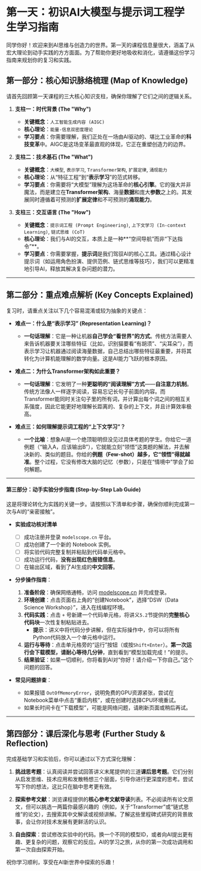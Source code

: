# 第一天：初识AI大模型与提示词工程学生学习指南

同学你好！欢迎来到AI思维与创造力的世界。第一天的课程信息量很大，涵盖了从宏大理论到动手实践的方方面面。为了帮助你更好地吸收和消化，请遵循这份学习指南来规划你的复习和实践。

## 第一部分：核心知识脉络梳理 (Map of Knowledge)

请首先回顾第一天课程的三大核心知识支柱，确保你理解了它们之间的逻辑关系。

1.  **支柱一：时代背景 (The "Why")**
    * **关键概念**：`人工智能生成内容 (AIGC)`
    * **核心理论**：`能量-信息双密度理论`
    * **学习要点**：你需要理解，我们正处在一场由AI驱动的、堪比工业革命的**科技变革**中。AIGC是这场变革最直观的体现，它正在重塑创造力的边界。

2.  **支柱二：技术基石 (The "What")**
    * **关键概念**：`大模型`, `表示学习`, `Transformer架构`, `扩展定律`, `涌现能力`
    * **核心理论**：从“特征工程”到“**表示学习**”的范式转移。
    * **学习要点**：你需要将“大模型”理解为这场革命的**核心引擎**。它的强大并非魔法，而是建立在**Transformer架构**、海量**数据**和庞大**参数**之上的。其发展同时遵循着可预测的**扩展定律**和不可预测的**涌现能力**。

3.  **支柱三：交互语言 (The "How")**
    * **关键概念**：`提示词工程 (Prompt Engineering)`, `上下文学习 (In-context Learning)`, `链式思维 (CoT)`
    * **核心理论**：我们与AI的交互，本质上是一种**“空间导航”而非“下达指令”**。
    * **学习要点**：你需要掌握，**提示词**是我们驾驭AI的核心工具。通过精心设计提示词（如运用角色扮演、提供范例、链式思维等技巧），我们可以更精准地引导AI，释放其解决复杂问题的潜力。

---

## 第二部分：重点难点解析 (Key Concepts Explained)

复习时，请重点关注以下几个容易混淆或较为抽象的关键点：

* **难点一：什么是“表示学习” (Representation Learning)？**
    * **一句话理解**：它是一种让机器**自己学会“看世界”的方式**。传统方法需要人来告诉机器要关注哪些特征（比如，识别猫要看“有胡须”、“尖耳朵”），而表示学习让机器通过阅读海量数据，自己总结出哪些特征最重要，并将其转化为计算机能理解的数学向量。这是AI能力飞跃的根本原因。

* **难点二：为什么Transformer架构如此重要？**
    * **一句话理解**：它发明了一种**更聪明的“阅读理解”方式**——**自注意力机制**。传统方法像人一样逐字阅读，容易忘记长句子前面的内容。而Transformer能同时关注句子里的所有词，并计算出每个词之间的相互关系强度，因此它能更好地理解长距离的、复杂的上下文，并且计算效率极高。

* **难点三：如何理解提示词工程的“上下文学习”？**
    * **一个比喻**：想象AI是一个绝顶聪明但没见过具体考题的学生。你给它一道例题（“输入A，应该输出B”），它就能立刻“领悟”这类题的解法，并去解决新的、类似的题目。你给的**例题（Few-shot）越多，它“领悟”得就越准**。整个过程，它没有修改大脑的记忆（参数），只是在“情境中”学会了如何解题。

---

#### **第三部分：动手实验分步指南 (Step-by-Step Lab Guide)**

这是将理论转化为实践的关键一步。请按照以下清单和步骤，确保你顺利完成第一次与AI的“亲密接触”。

* **实验成功核对清单**
    * [ ] 成功注册并登录 `modelscope.cn` 平台。
    * [ ] 成功创建了一个新的 Notebook 实例。
    * [ ] 将实验代码完整复制并粘贴到代码单元格中。
    * [ ] 成功运行代码，**没有出现红色报错信息**。
    * [ ] 在输出区域，看到了AI生成的**中文回答**。

* **分步操作指南**：
    1.  **准备阶段**：确保网络通畅，访问 [modelscope.cn](https://modelscope.cn) 并完成登录。
    2.  **环境创建**：点击页面右上角的“创建Notebook”，选择“DSW（Data Science Workshop）”，进入在线编程环境。
    3.  **代码实践**：点击 `+` 号新建一个代码单元格，将讲义`5.2`节提供的**完整核心代码块**一次性复制粘贴进去。
        * **提示**：讲义中将代码分步讲解，但在实际操作中，你可以将所有Python代码放入一个单元格中运行。
    4.  **运行与等待**：点击单元格旁的“运行”按钮（或按`Shift+Enter`）。**第一次运行会下载模型，请耐心等待几分钟**，直到看到“模型加载完成！”的提示。
    5.  **结果验证**：如果一切顺利，你将看到AI对“你好！请介绍一下你自己。”这个问题的回答。

* **常见问题排查**：
    * 如果报错 `OutOfMemoryError`，说明免费的GPU资源紧张，尝试在Notebook菜单中点击“重启内核”，或在创建时选择CPU环境重试。
    * 如果长时间卡在“下载模型”，可能是网络问题，请刷新页面或稍后再试。

---

## 第四部分：课后深化与思考 (Further Study & Reflection)

完成基础学习和实验后，你可以通过以下方式深化理解：

1.  **挑战思考题**：认真阅读并尝试回答讲义末尾提供的三道**课后思考题**。它们分别从启发思维、技术应用和发散畅想三个层面，引导你进行更深度的思考。尝试写下你的想法，这比只在脑中思考更有效。

2.  **探索参考文献**：浏览课程提供的**核心参考文献导读**列表。不必阅读所有论文原文，但可以挑选一两篇你最感兴趣的（例如，关于“Transformer”或“链式思维”的论文），去搜索其中文解读或视频讲解。了解这些里程碑式研究的背景故事，会让你对技术发展有更鲜活的认识。

3.  **自由探索**：尝试修改实验中的代码。换一个不同的模型ID，或者向AI提出更有趣、更复杂的问题，观察它的反应。AI的学习之旅，从你的第一次成功调用和第一次自由探索开始。

祝你学习顺利，享受在AI新世界中探索的乐趣！
